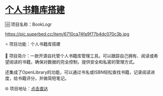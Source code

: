 # [个人书籍库搭建](https://github.com/jaaleng/jaaleng.github.io/issues/86)

🆔  项目名称：BookLogr

https://pic.superbed.cc/item/6710ca74fa9f77b4dc070c3b.jpg

⭐️  项目功能：个人书籍库搭建

📁  项目简介：一款开源自托管个人书籍库管理工具。可以跟踪自己拥有、阅读或希望阅读的书籍，确保对数据的完全控制，提供安全和私密的管理方式。

还集成了OpenLibrary的功能，可以通过书名或ISBN轻松查找书籍，记录阅读进度，给书籍评分，并做简短笔记。

🌐  项目地址：[点击直达](https://github.com/Mozzo1000/booklogr)

